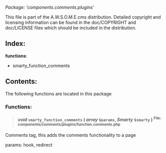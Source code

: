 _Package: 'components.comments.plugins'_

This file is part of the A.W.S.O.M.E.cms distribution.
Detailed copyright and licensing information can be found
in the doc/COPYRIGHT and doc/LICENSE files which should be
included in the distribution.
## Index: ##
**functions**:
  * smarty\_function\_comments
## Contents: ##
The following functions are located in this package
### Functions: ###
> #### _void_ **`smarty_function_comments`** ( _array_ `$params`, _Smarty_ `$smarty` ) <sup>File: components/comments/plugins/function.comments.php</sup> ####
Comments tag, this adds the comments functionality to a page

params: hook, redirect